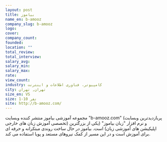 ```yaml
---
layout: post
title: بیاموز
name_en: b-amooz
company_slug: b-amooz
logo: 
cover: 
company_count:
founded:
location: ""
total_review: 
total_interview: 
salary_avg: 
salary_min: 
salary_max: 
rate: 
view_count: 
industry: کامپیوتر، فناوری اطلاعات و اینترنت
city: تهران, تهران
size_en: VS
size: 1-10 نفر
site: http://b-amooz.com/
---
```


مجموعه آموزشی بیاموز منتشر کننده وبسایت "b-amooz.com" (پربازدیدترین وبسایت تخصصی آموزش زبان های خارجی) و نرم افزار "زبان بیاموز" (یکی از بزرگترین اپلیکیشن های آموزشی زبان) است. بیاموز در حال ساخت روندی مبتکرانه و حرفه ای برای آموزش است و در این مسیر از کمک نیروهای مستعد و پویا استفاده می کند.
